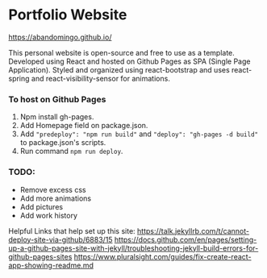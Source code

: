 # Portfolio Website

https://abandomingo.github.io/

This personal website is open-source and free to use as a template. Developed using React and hosted on Github Pages as SPA (Single Page Application).
Styled and organized using react-bootstrap and uses react-spring and react-visibility-sensor for animations.

### To host on Github Pages

1. Npm install gh-pages.
2. Add Homepage field on package.json.
3. Add `"predeploy": "npm run build"` and `"deploy": "gh-pages -d build"` to package.json's scripts.
4. Run command `npm run deploy`.

### TODO:
- Remove excess css
- Add more animations
- Add pictures
- Add work history


Helpful Links that help set up this site:
https://talk.jekyllrb.com/t/cannot-deploy-site-via-github/6883/15
https://docs.github.com/en/pages/setting-up-a-github-pages-site-with-jekyll/troubleshooting-jekyll-build-errors-for-github-pages-sites
https://www.pluralsight.com/guides/fix-create-react-app-showing-readme.md
